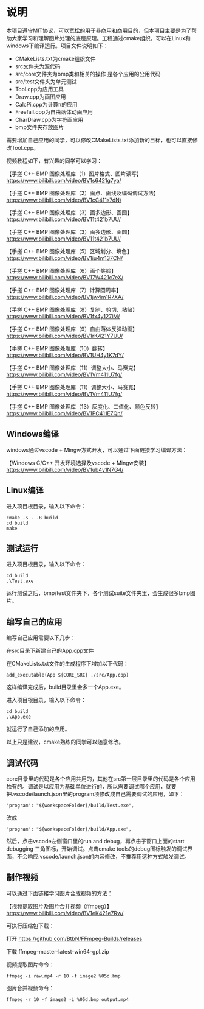 # 说明

本项目遵守MIT协议，可以宽松的用于非商用和商用目的，但本项目主要是为了帮助大家学习和理解图片处理的底层原理。工程通过cmake组织，可以在Linux和windows下编译运行。项目文件说明如下：

- CMakeLists.txt为cmake组织文件
- src文件夹为源代码
- src/core文件夹为bmp类和相关的操作 是各个应用的公用代码
- src/test文件夹为单元测试
- Tool.cpp为应用工具
- Draw.cpp为画图应用
- CalcPi.cpp为计算π的应用
- Freefall.cpp为自由落体动画应用
- CharDraw.cpp为字符画应用
- bmp文件夹存放图片

需要增加自己应用的同学，可以修改CMakeLists.txt添加新的目标，也可以直接修改Tool.cpp。

视频教程如下，有兴趣的同学可以学习：

【手搓 C++ BMP 图像处理库（1）图片格式、图片读写】 https://www.bilibili.com/video/BV1s6421g7ya/

【手搓 C++ BMP 图像处理库（2）画点、画线及编码调试方法】 https://www.bilibili.com/video/BV1cC411s7dN/

【手搓 C++ BMP 图像处理库（3）画多边形、画圆】 https://www.bilibili.com/video/BV11t421b7UU/

【手搓 C++ BMP 图像处理库（3）画多边形、画圆】 https://www.bilibili.com/video/BV11t421b7UU/

【手搓 C++ BMP 图像处理库（5）区域划分、填色】 https://www.bilibili.com/video/BV1iu4m137CN/

【手搓 C++ BMP 图像处理库（6）画个笑脸】 https://www.bilibili.com/video/BV17W421c7eX/

【手搓 C++ BMP 图像处理库（7）计算圆周率】 https://www.bilibili.com/video/BV1jw4m1R7XA/

【手搓 C++ BMP 图像处理库（8）复制、剪切、粘贴】 https://www.bilibili.com/video/BV1fx4y127iM/

【手搓 C++ BMP 图像处理库（9）自由落体反弹动画】 https://www.bilibili.com/video/BV1rK421Y7UU/

【手搓 C++ BMP 图像处理库（10）翻转】 https://www.bilibili.com/video/BV1UH4y1K7dY/

【手搓 C++ BMP 图像处理库（11）调整大小、马赛克】 https://www.bilibili.com/video/BV1Vm411U7fg/

【手搓 C++ BMP 图像处理库（11）调整大小、马赛克】 https://www.bilibili.com/video/BV1Vm411U7fg/

【手搓 C++ BMP 图像处理库（13）灰度化、二值化、颜色反转】 https://www.bilibili.com/video/BV1PC411E7Qn/


## Windows编译

windows通过vscode + Mingw方式开发，可以通过下面链接学习编译方法：

【Windows C/C++ 开发环境选择及vscode + Mingw安装】 https://www.bilibili.com/video/BV1ub4y1N7G4/

## Linux编译

进入项目根目录，输入以下命令：

```
cmake -S . -B build
cd build
make
```

## 测试运行

进入项目根目录，输入以下命令：

```
cd build
.\Test.exe
```

运行测试之后，bmp/test文件夹下，各个测试suite文件夹里，会生成很多bmp图片。

## 编写自己的应用

编写自己应用需要以下几步：

在src目录下新建自己的App.cpp文件

在CMakeLists.txt文件的生成程序下增加以下代码：

```
add_executable(App ${CORE_SRC} ./src/App.cpp)
```

这样编译完成后，build目录里会多一个App.exe。

进入项目根目录，输入以下命令：

```
cd build
.\App.exe
```

就运行了自己添加的应用。

以上只是建议，cmake熟练的同学可以随意修改。

## 调试代码

core目录里的代码是各个应用共用的，其他在src第一层目录里的代码是各个应用独有的。调试是以应用为基础单位进行的，所以需要调试哪个应用，就要把.vscode/launch.json里的program项修改成自己需要调试的应用，如下：

```
"program": "${workspaceFolder}/build/Test.exe",
```

改成

```
"program": "${workspaceFolder}/build/App.exe",
```

然后，点击vscode左侧窗口里的run and debug，再点击子窗口上面的start debugging 三角图标，开始调试。点击cmake tools的debug图标触发的调试界面，不会响应.vscode/launch.json的内容修改，不推荐用这种方式触发调试。

## 制作视频

可以通过下面链接学习图片合成视频的方法：

【视频提取图片及图片合并视频（ffmpeg）】 https://www.bilibili.com/video/BV1eK421e7Rw/

可执行压缩包下载：

打开 https://github.com/BtbN/FFmpeg-Builds/releases

下载 ffmpeg-master-latest-win64-gpl.zip

视频提取图片命令：

```
ffmpeg -i raw.mp4 -r 10 -f image2 %05d.bmp
```

图片合并视频命令：

```
ffmpeg -r 10 -f image2 -i %05d.bmp output.mp4
```

